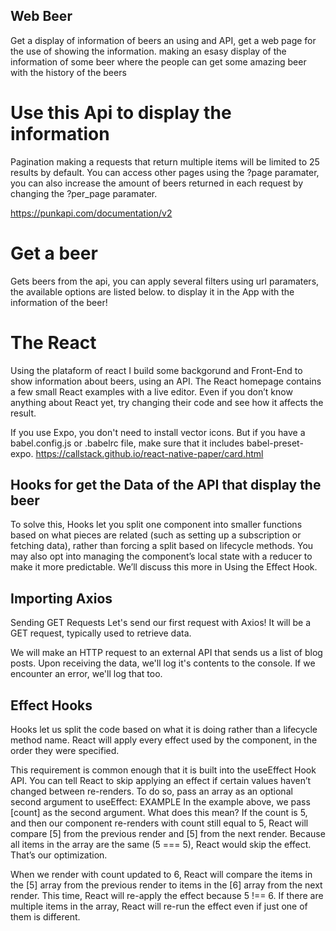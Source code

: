 ## Web Beer 
Get a display of information of beers an using and API, get a web page for the use of showing the information.
making an esasy display of the information of some beer where the people can get some amazing beer with the history of the beers



# Use this Api to display the information
Pagination making a requests that return multiple items will be limited to 25 results by default. You can access other pages using the ?page paramater, you can also increase the amount of beers returned in each request by changing the ?per_page paramater.

https://punkapi.com/documentation/v2

# Get a beer 
Gets beers from the api, you can apply several filters using url paramaters, the available options are listed below.
to display it in the App with the information of the beer!

# The React
Using the plataform of react I build some backgorund and Front-End to show information about beers, using an API.
The React homepage contains a few small React examples with a live editor. Even if you don’t know anything about React yet, try changing their code and see how it affects the result.

If you use Expo, you don't need to install vector icons. But if you have a babel.config.js or .babelrc file, make sure that it includes babel-preset-expo.
https://callstack.github.io/react-native-paper/card.html

## Hooks for get the Data of the API that display the beer

To solve this, Hooks let you split one component into smaller functions based on what pieces are related (such as setting up a subscription or fetching data), rather than forcing a split based on lifecycle methods. You may also opt into managing the component’s local state with a reducer to make it more predictable.
We’ll discuss this more in Using the Effect Hook.

## Importing Axios

Sending GET Requests
Let's send our first request with Axios! It will be a GET request, typically used to retrieve data.

We will make an HTTP request to an external API that sends us a list of blog posts. Upon receiving the data, we'll log it's contents to the console. If we encounter an error, we'll log that too.


## Effect Hooks
Hooks let us split the code based on what it is doing rather than a lifecycle method name. React will apply every effect used by the component, in the order they were specified.

This requirement is common enough that it is built into the useEffect Hook API. You can tell React to skip applying an effect if certain values haven’t changed between re-renders. To do so, pass an array as an optional second argument to useEffect:
EXAMPLE
In the example above, we pass [count] as the second argument. What does this mean? If the count is 5, and then our component re-renders with count still equal to 5, React will compare [5] from the previous render and [5] from the next render. Because all items in the array are the same (5 === 5), React would skip the effect. That’s our optimization.

When we render with count updated to 6, React will compare the items in the [5] array from the previous render to items in the [6] array from the next render. This time, React will re-apply the effect because 5 !== 6. If there are multiple items in the array, React will re-run the effect even if just one of them is different.
